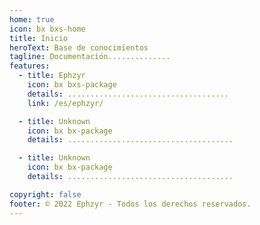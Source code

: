 ```yaml
---
home: true
icon: bx bxs-home
title: Inicio
heroText: Base de conocimientos
tagline: Documentación..............
features:
  - title: Ephzyr
    icon: bx bxs-package
    details: ....................................
    link: /es/ephzyr/

  - title: Unknown
    icon: bx bx-package
    details: .....................................

  - title: Unknown
    icon: bx bx-package
    details: .....................................

copyright: false
footer: © 2022 Ephzyr - Todos los derechos reservados.
---
```

